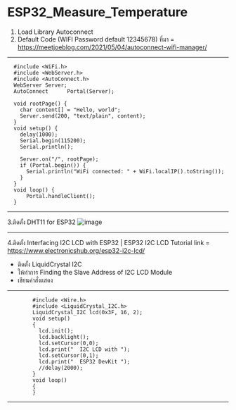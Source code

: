 # ESP32_Measure_Temperature
1. Load Library Autoconnect
2. Default Code (WIFI Password default 12345678)
            ที่มา = https://meetjoeblog.com/2021/05/04/autoconnect-wifi-manager/
-------------------------------------------
      #include <WiFi.h>          
      #include <WebServer.h>     
      #include <AutoConnect.h>
      WebServer Server;          
      AutoConnect      Portal(Server);
      
      void rootPage() {
        char content[] = "Hello, world";
        Server.send(200, "text/plain", content);
      }
      void setup() {
        delay(1000);
        Serial.begin(115200);
        Serial.println();
      
        Server.on("/", rootPage);
        if (Portal.begin()) {
          Serial.println("WiFi connected: " + WiFi.localIP().toString());
        }
      }
      void loop() {
          Portal.handleClient();
      }
-----------------------------------------------
3.ติดตั้ง DHT11 for ESP32
![image](https://github.com/manutpong/ESP32Autoconnect01/assets/4971040/272ce1e7-50de-4f02-bf68-1629af1b0a57)

-----------------------------------------------
4.ติดตั้ง Interfacing I2C LCD with ESP32 | ESP32 I2C LCD Tutorial
link = https://www.electronicshub.org/esp32-i2c-lcd/
- ติดตั้ง LiquidCrystal I2C
- ให้ทำการ Finding the Slave Address of I2C LCD Module
- เขียนคำสั่งแสดง
  
-----------------------------------------------
            #include <Wire.h> 
            #include <LiquidCrystal_I2C.h>
            LiquidCrystal_I2C lcd(0x3F, 16, 2);
            void setup()
            {
              lcd.init();
              lcd.backlight();
              lcd.setCursor(0,0);
              lcd.print("  I2C LCD with ");
              lcd.setCursor(0,1);
              lcd.print("  ESP32 DevKit ");
              //delay(2000);
            }
            void loop()
            {
            }
-----------------------------------------------

